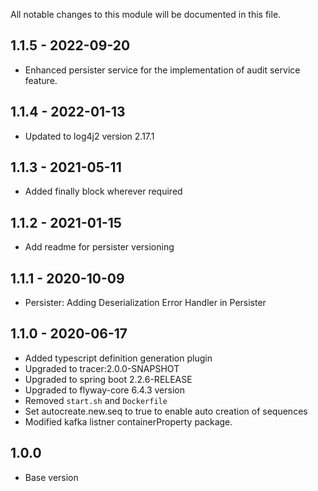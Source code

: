 
All notable changes to this module will be documented in this file.

## 1.1.5 - 2022-09-20
- Enhanced persister service for the implementation of audit service feature.

## 1.1.4 - 2022-01-13
- Updated to log4j2 version 2.17.1

## 1.1.3 - 2021-05-11

-  Added finally block wherever required

## 1.1.2 - 2021-01-15

-  Add readme for persister versioning 

## 1.1.1 - 2020-10-09

- Persister: Adding Deserialization Error Handler in Persister

## 1.1.0 - 2020-06-17

- Added typescript definition generation plugin
- Upgraded to tracer:2.0.0-SNAPSHOT
- Upgraded to spring boot 2.2.6-RELEASE
- Upgraded to flyway-core 6.4.3 version
- Removed `start.sh` and `Dockerfile`
- Set autocreate.new.seq to true to enable auto creation of sequences
- Modified kafka listner containerProperty package.

## 1.0.0

- Base version
